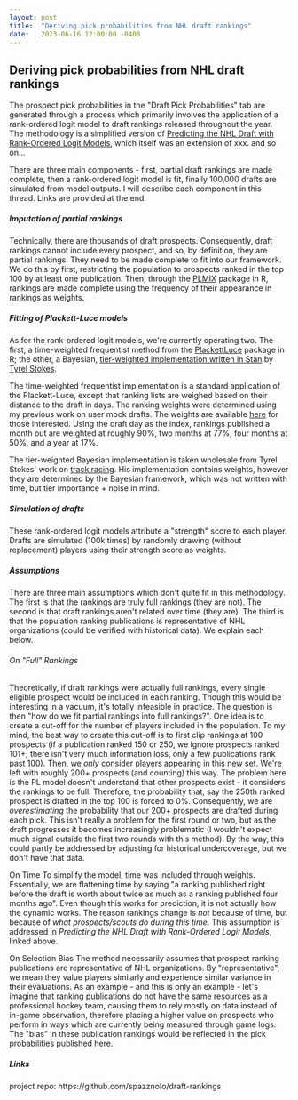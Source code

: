 ```yaml
---
layout: post
title:  "Deriving pick probabilities from NHL draft rankings"
date:   2023-06-16 12:00:00 -0400
---
```

<h2>Deriving pick probabilities from NHL draft rankings</h2>
<p>
The prospect pick probabilities in the "Draft Pick Probabilities" tab are generated through a process which primarily involves the application of a rank-ordered logit model to draft rankings released throughout the year. The methodology is a simplified version of <a href="https://ecp.ep.liu.se/index.php/linhac/article/view/480">Predicting the NHL Draft with Rank-Ordered Logit Models</a>, which itself was an extension of xxx. and so on...
</p>
<p>
There are three main components - first, partial draft rankings are made complete, then a rank-ordered logit model is fit, finally 100,000 drafts are simulated from model outputs. I will describe each component in this thread. Links are provided at the end.
</p>
<p>
<h5>Imputation of partial rankings</h5>
Technically, there are thousands of draft prospects. Consequently, draft rankings cannot include every prospect, and so, by definition, they are partial rankings. They need to be made complete to fit into our framework. We do this by first, restricting the population to prospects ranked in the top 100 by at least one publication. Then, through the <a href = "https://cran.r-project.org/web/packages/PLMIX/PLMIX.pdf">PLMIX</a> package in R, rankings are made complete using the frequency of their appearance in rankings as weights.
</p>
<p>
<h5>Fitting of Plackett-Luce models</h5>
As for the rank-ordered logit models, we're currently operating two. The first, a time-weighted frequentist method from the <a href = "https://cran.r-project.org/web/packages/PlackettLuce/PlackettLuce.pdf">PlackettLuce</a> package in R; the other, a Bayesian, <a href = "https://github.com/tyrelstokes/Monaco_ranking/blob/main/plackett_luce_opt.stan">tier-weighted implementation written in Stan</a> by <a href = "https://twitter.com/TyrelStokes">Tyrel Stokes</a>.
</p>
<p>
The time-weighted frequentist implementation is a standard application of the Plackett-Luce, except that ranking lists are weighed based on their distance to the draft in days. The ranking weights were determined using my previous work on user mock drafts. The weights are available <a href = "https://github.com/spazznolo/draft-rankings/blob/main/data/weights_for_pl.csv">here</a> for those interested. Using the draft day as the index, rankings published a month out are weighted at roughly 90%, two months at 77%, four months at 50%, and a year at 17%. 
</p>
<p>
The tier-weighted Bayesian implementation is taken wholesale from Tyrel Stokes' work on <a href = "https://github.com/tyrelstokes/Monaco_ranking">track racing</a>. His implementation contains weights, however they are determined by the Bayesian framework, which was not written with time, but tier importance + noise in mind.
</p>
<p>
<h5>Simulation of drafts</h5>
These rank-ordered logit models attribute a "strength" score to each player. Drafts are simulated (100k times) by randomly drawing (without replacement) players using their strength score as weights.
</p>
<p>
<h5>Assumptions</h5>
There are three main assumptions which don't quite fit in this methodology. The first is that the rankings are truly full rankings (they are not). The second is that draft rankings aren't related over time (they are). The third is that the population ranking publications is representative of NHL organizations (could be verified with historical data). We explain each below.
</p>
<p>
<h6>On "Full" Rankings</h6>
Theoretically, if draft rankings were actually full rankings, every single eligible prospect would be included in each ranking. Though this would be interesting in a vacuum, it's totally infeasible in practice. The question is then "how do we fit partial rankings into full rankings?". One idea is to create a cut-off for the number of players included in the population. To my mind, the best way to create this cut-off is to first clip rankings at 100 prospects (if a publication ranked 150 or 250, we ignore prospects ranked 101+; there isn't very much information loss, only a few publications rank past 100). Then, we <em>only</em> consider players appearing in this new set. We're left with roughly 200+ prospects (and counting) this way. The problem here is the PL model doesn't understand that other prospects exist - it considers the rankings to be full. Therefore, the probability that, say the 250th ranked prospect is drafted in the top 100 is forced to 0%. Consequently, we are <em>overestimating</em> the probability that our 200+ prospects are drafted during each pick. This isn't really a problem for the first round or two, but as the draft progresses it becomes increasingly problematic (I wouldn't expect much signal outside the first two rounds with this method). By the way, this could partly be addressed by adjusting for historical undercoverage, but we don't have that data.
</p>
<p>
On Time
To simplify the model, time was included through weights. Essentially, we are flattening time by saying "a ranking published right before the draft is worth about twice as much as a ranking published four months ago". Even though this works for prediction, it is not actually how the dynamic works. The reason rankings change is <em>not</em> because of time, but because of <em>what prospects/scouts do during this time</em>. This assumption is addressed in <em>Predicting the NHL Draft with Rank-Ordered Logit Models</em>, linked above.
</p>
On Selection Bias
The method necessarily assumes that prospect ranking publications are representative of NHL organizations. By "representative", we mean they value players similarly and experience similar variance in their evaluations. As an example - and this is only an example - let's imagine that ranking publications do not have the same resources as a professional hockey team, causing them to rely mostly on data instead of in-game observation, therefore placing a higher value on prospects who perform in ways which are currently being measured through game logs. The "bias" in these publication rankings would be reflected in the pick probabilities published here.
<p>
<h5>Links</h5>
project repo: https://github.com/spazznolo/draft-rankings
</p>